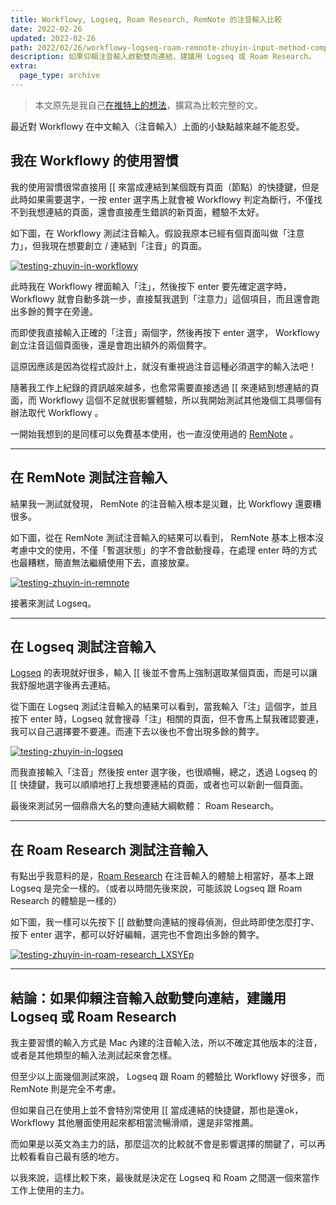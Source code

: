 ```yaml
---
title: Workflowy, Logseq, Roam Research, RemNote 的注音輸入比較
date: 2022-02-26
updated: 2022-02-26
path: 2022/02/26/workflowy-logseq-roam-remnote-zhuyin-input-method-comparison/
description: 如果仰賴注音輸入啟動雙向連結，建議用 Logseq 或 Roam Research。
extra:
  page_type: archive
---
```


> 本文原先是我自己[在推特上的想法](https://twitter.com/WuPingJu/status/1496869085186908163)，擴寫為比較完整的文。

最近對 Workflowy 在中文輸入（注音輸入）上面的小缺點越來越不能忍受。

<!-- more -->

## 我在 Workflowy 的使用習慣

我的使用習慣很常直接用 [[ 來當成連結到某個既有頁面（節點）的快捷鍵，但是此時如果需要選字，一按 enter 選字馬上就會被 Workflowy 判定為斷行，不僅找不到我想連結的頁面，還會直接產生錯誤的新頁面，體驗不太好。

如下圖，在 Workflowy 測試注音輸入。假設我原本已經有個頁面叫做「注意力」，但我現在想要創立 / 連結到「注音」的頁面。

<a href="https://pinchlime-screenshots.s3.ap-northeast-1.amazonaws.com/testing-zhuyin-in-workflowy_EZHFLI.gif" data-fancybox data-caption="testing-zhuyin-in-workflowy">
  <img src="https://pinchlime-screenshots.s3.ap-northeast-1.amazonaws.com/testing-zhuyin-in-workflowy_EZHFLI.gif" loading="lazy" alt="testing-zhuyin-in-workflowy" align="center" />
</a>

此時我在 Workflowy 裡面輸入「注」，然後按下 enter 要先確定選字時， Workflowy 就會自動多跳一步，直接幫我選到「注意力」這個項目，而且還會跑出多餘的贅字在旁邊。

而即使我直接輸入正確的「注音」兩個字，然後再按下 enter 選字， Workflowy 創立注音這個頁面後，還是會跑出額外的兩個贅字。

這原因應該是因為從程式設計上，就沒有重視過注音這種必須選字的輸入法吧！

隨著我工作上紀錄的資訊越來越多，也愈常需要直接透過 [[ 來連結到想連結的頁面，而 Workflowy 這個不足就很影響體驗，所以我開始測試其他幾個工具哪個有辦法取代 Workflowy 。

一開始我想到的是同樣可以免費基本使用，也一直沒使用過的 [RemNote](https://www.remnote.com/) 。

---

## 在 RemNote 測試注音輸入

結果我一測試就發現， RemNote 的注音輸入根本是災難，比 Workflowy 還要糟很多。

如下圖，從在 RemNote 測試注音輸入的結果可以看到， RemNote 基本上根本沒考慮中文的使用，不僅「暫選狀態」的字不會啟動搜尋，在處理 enter 時的方式也最糟糕，簡直無法繼續使用下去，直接放棄。

<a href="https://pinchlime-screenshots.s3.ap-northeast-1.amazonaws.com/testing-zhuyin-in-remnote_ZkPTE0.gif" data-fancybox data-caption="testing-zhuyin-in-remnote">
  <img src="https://pinchlime-screenshots.s3.ap-northeast-1.amazonaws.com/testing-zhuyin-in-remnote_ZkPTE0.gif" loading="lazy" alt="testing-zhuyin-in-remnote" align="center" />
</a>

接著來測試 Logseq。

---

## 在 Logseq 測試注音輸入

[Logseq](https://logseq.com/) 的表現就好很多，輸入 [[ 後並不會馬上強制選取某個頁面，而是可以讓我舒服地選字後再去連結。

從下圖在 Logseq 測試注音輸入的結果可以看到，當我輸入「注」這個字，並且按下 enter 時，Logseq 就會搜尋「注」相關的頁面，但不會馬上幫我確認要連，我可以自己選擇要不要連。而連下去以後也不會出現多餘的贅字。

<a href="https://pinchlime-screenshots.s3.ap-northeast-1.amazonaws.com/testing-zhuyin-in-logseq_CHZMsD.gif" data-fancybox data-caption="testing-zhuyin-in-logseq">
  <img src="https://pinchlime-screenshots.s3.ap-northeast-1.amazonaws.com/testing-zhuyin-in-logseq_CHZMsD.gif" loading="lazy" alt="testing-zhuyin-in-logseq" align="center" />
</a>

而我直接輸入「注音」然後按 enter 選字後，也很順暢，總之，透過 Logseq 的 [[ 快捷鍵，我可以順順地打上我想要連結的頁面，或者也可以新創一個頁面。

最後來測試另一個鼎鼎大名的雙向連結大綱軟體： Roam Research。

---

## 在 Roam Research 測試注音輸入

有點出乎我意料的是，[Roam Research](https://roamresearch.com/) 在注音輸入的體驗上相當好，基本上跟 Logseq 是完全一樣的。（或者以時間先後來說，可能該說 Logseq 跟 Roam Research 的體驗是一樣的）

如下圖，我一樣可以先按下 [[ 啟動雙向連結的搜尋偵測，但此時即使怎麼打字、按下 enter 選字，都可以好好編輯，選完也不會跑出多餘的贅字。

<a href="https://pinchlime-screenshots.s3.ap-northeast-1.amazonaws.com/testing-zhuyin-in-roam-research_LXSYEp.gif" data-fancybox>
  <img src="https://pinchlime-screenshots.s3.ap-northeast-1.amazonaws.com/testing-zhuyin-in-roam-research_LXSYEp.gif" loading="lazy" alt="testing-zhuyin-in-roam-research_LXSYEp" align="center" />
</a>

---

## 結論：如果仰賴注音輸入啟動雙向連結，建議用 Logseq 或 Roam Research

我主要習慣的輸入方式是 Mac 內建的注音輸入法，所以不確定其他版本的注音，或者是其他類型的輸入法測試起來會怎樣。

但至少以上面幾個測試來說， Logseq 跟 Roam 的體驗比 Workflowy 好很多，而 RemNote 則是完全不考慮。

但如果自己在使用上並不會特別常使用 [[ 當成連結的快捷鍵，那也是還ok， Workflowy 其他層面使用起來都相當流暢滑順，還是非常推薦。

而如果是以英文為主力的話，那麼這次的比較就不會是影響選擇的關鍵了，可以再比較看看自己最有感的地方。

以我來說，這樣比較下來，最後就是決定在 Logseq 和 Roam 之間選一個來當作工作上使用的主力。
